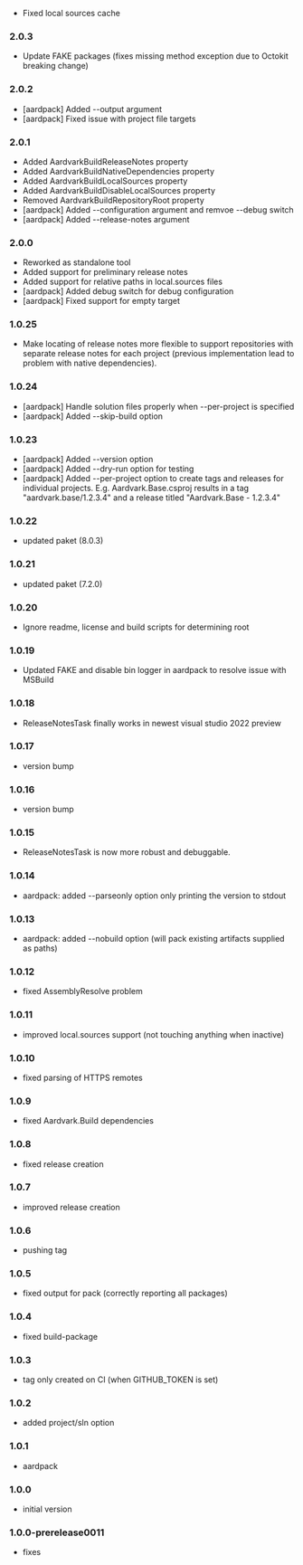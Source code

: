 - Fixed local sources cache

### 2.0.3
- Update FAKE packages (fixes missing method exception due to Octokit breaking change)

### 2.0.2
- [aardpack] Added --output argument
- [aardpack] Fixed issue with project file targets

### 2.0.1
- Added AardvarkBuildReleaseNotes property
- Added AardvarkBuildNativeDependencies property
- Added AardvarkBuildLocalSources property
- Added AardvarkBuildDisableLocalSources property
- Removed AardvarkBuildRepositoryRoot property
- [aardpack] Added --configuration argument and remvoe --debug switch
- [aardpack] Added --release-notes argument

### 2.0.0
- Reworked as standalone tool
- Added support for preliminary release notes
- Added support for relative paths in local.sources files
- [aardpack] Added debug switch for debug configuration
- [aardpack] Fixed support for empty target

### 1.0.25
- Make locating of release notes more flexible to support repositories with separate release notes for each project (previous implementation lead to problem with native dependencies).

### 1.0.24
- [aardpack] Handle solution files properly when --per-project is specified
- [aardpack] Added --skip-build option

### 1.0.23
- [aardpack] Added --version option
- [aardpack] Added --dry-run option for testing
- [aardpack] Added --per-project option to create tags and releases for individual projects. E.g. Aardvark.Base.csproj results in a tag "aardvark.base/1.2.3.4" and a release titled "Aardvark.Base - 1.2.3.4"

### 1.0.22
* updated paket (8.0.3)

### 1.0.21
* updated paket (7.2.0)

### 1.0.20
* Ignore readme, license and build scripts for determining root

### 1.0.19
* Updated FAKE and disable bin logger in aardpack to resolve issue with MSBuild

### 1.0.18
* ReleaseNotesTask finally works in newest visual studio 2022 preview 

### 1.0.17
* version bump

### 1.0.16
* version bump

### 1.0.15
* ReleaseNotesTask is now more robust and debuggable.

### 1.0.14
* aardpack: added --parseonly option only printing the version to stdout

### 1.0.13
* aardpack: added --nobuild option (will pack existing artifacts supplied as paths)

### 1.0.12
* fixed AssemblyResolve problem

### 1.0.11
* improved local.sources support (not touching anything when inactive)

### 1.0.10
* fixed parsing of HTTPS remotes

### 1.0.9
* fixed Aardvark.Build dependencies

### 1.0.8
* fixed release creation

### 1.0.7
* improved release creation

### 1.0.6
* pushing tag

### 1.0.5
* fixed output for pack (correctly reporting all packages)

### 1.0.4
* fixed build-package

### 1.0.3
* tag only created on CI (when GITHUB_TOKEN is set)

### 1.0.2
* added project/sln option

### 1.0.1
* aardpack

### 1.0.0
* initial version

### 1.0.0-prerelease0011 
* fixes